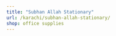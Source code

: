 ```yaml
---
title: "Subhan Allah Stationary"
url: /karachi/subhan-allah-stationary/
shop: office supplies
---
```

